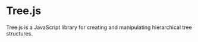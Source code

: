 Tree.js
=======

Tree.js is a JavaScript library for creating and manipulating hierarchical tree structures.